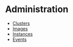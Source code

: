 # Administration

- [Clusters](/administration/clusters/clusters.md)
- [Images](/administration/images/images.md)
- [Instances](/administration/instances/instances.md)
- [Events](/administration/events/events.md)
